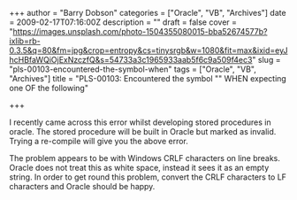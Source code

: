 +++
author = "Barry Dobson"
categories = ["Oracle", "VB", "Archives"]
date = 2009-02-17T07:16:00Z
description = ""
draft = false
cover = "https://images.unsplash.com/photo-1504355080015-bba52674577b?ixlib=rb-0.3.5&q=80&fm=jpg&crop=entropy&cs=tinysrgb&w=1080&fit=max&ixid=eyJhcHBfaWQiOjExNzczfQ&s=54733a3c1965933aab5f6c9a509f4ec3"
slug = "pls-00103-encountered-the-symbol-when"
tags = ["Oracle", "VB", "Archives"]
title = "PLS-00103: Encountered the symbol \"\" WHEN expecting one OF the following"

+++

I recently came across this error whilst developing stored procedures in oracle. The stored procedure will be built in Oracle but marked as invalid. Trying a re-compile will give you the above error.

The problem appears to be with Windows CRLF characters on line breaks. Oracle does not treat this as white space, instead it sees it as an empty string. In order to get round this problem, convert the CRLF characters to LF characters and Oracle should be happy.

